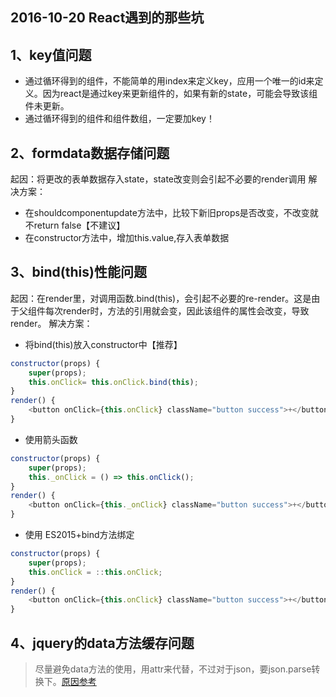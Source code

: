## 2016-10-20 React遇到的那些坑


## 1、key值问题 
* 通过循环得到的组件，不能简单的用index来定义key，应用一个唯一的id来定义。因为react是通过key来更新组件的，如果有新的state，可能会导致该组件未更新。
* 通过循环得到的组件和组件数组，一定要加key！

## 2、formdata数据存储问题

起因：将更改的表单数据存入state，state改变则会引起不必要的render调用
解决方案：
* 在shouldcomponentupdate方法中，比较下新旧props是否改变，不改变就不return false【不建议】
* 在constructor方法中，增加this.value,存入表单数据
 
## 3、bind(this)性能问题 
起因：在render里，对调用函数.bind(this)，会引起不必要的re-render。这是由于父组件每次render时，方法的引用就会变，因此该组件的属性会改变，导致render。
解决方案：
* 将bind(this)放入constructor中【推荐】
```javascript
constructor(props) {
    super(props);
    this.onClick= this.onClick.bind(this);
}
render() {
    <button onClick={this.onClick} className="button success">+</button>
}
```
* 使用箭头函数
```javascript
constructor(props) {
    super(props);
    this._onClick = () => this.onClick();
}
render() {
    <button onClick={this._onClick} className="button success">+</button>
}
```
* 使用 ES2015+bind方法绑定
```javascript
constructor(props) {
    super(props);
    this.onClick = ::this.onClick;
}
render() {
    <button onClick={this.onClick} className="button success">+</button>
}
```
## 4、jquery的data方法缓存问题
> 尽量避免data方法的使用，用attr来代替，不过对于json，要json.parse转换下。[原因参考](http://codedocker.com/jquery-data-in-react-js/)




